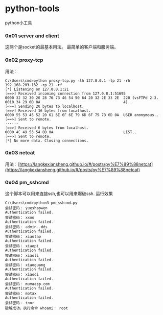 # python-tools
python小工具
### 0x01 server and client
这两个是socket的最基本用法。
最简单的客户端和服务端。

### 0x02 proxy-tcp
用法：
```
C:\Users\cmd>python proxy-tcp.py -lh 127.0.0.1 -lp 21 -rh 192.168.203.132 -rp 21 -rf
[*] Listening on 127.0.0.1:21
[==>] Received incoming connection from 127.0.0.1:51695
0000 32 32 30 20 28 76 73 46 54 50 64 20 32 2E 33 2E  220 (vsFTPd 2.3.
0010 34 29 0D 0A                                      4)..
[<==] Sending 20 bytes to localhost.
[==>] Received 16 bytes from localhost.
0000 55 53 45 52 20 61 6E 6F 6E 79 6D 6F 75 73 0D 0A  USER anonymous..
[==>] Sent to remote.
······
[==>] Received 6 bytes from localhost.
0000 4C 49 53 54 0D 0A                                LIST..
[==>] Sent to remote.
[*] No more data. Closing connections.
```
### 0x03 netcat
用法：[https://langkexiansheng.github.io/#/posts/py%E7%89%88netcat](https://langkexiansheng.github.io/#/posts/py%E7%89%88netcat)

### 0x04 pm_sshcmd
这个脚本可以用来连接ssh,也可以用来爆破ssh.
运行效果
```
C:\Users\cmd>python3 pm_sshcmd.py
尝试密码： yueshaowen
Authentication failed.
尝试密码： xxoo
Authentication failed.
尝试密码： admin..dds
Authentication failed.
尝试密码： xiaotao
Authentication failed.
尝试密码： xiaopi
Authentication failed.
尝试密码： xiaoli
Authentication failed.
尝试密码： xiaoguang
Authentication failed.
尝试密码： xiaodi
Authentication failed.
尝试密码： mumaasp.com
Authentication failed.
尝试密码： motax
Authentication failed.
尝试密码： toor
破解成功，执行命令 whoami： root
```
